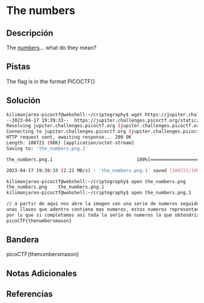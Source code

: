 # The numbers

## Descripción
The [numbers](https://jupiter.challenges.picoctf.org/static/f209a32253affb6f547a585649ba4fda/the_numbers.png)... what do they mean?
## Pistas
The flag is in the format PICOCTF{}
## Solución
```bash
kilimanjaroo-picoctf@webshell:~/criptography$ wget https://jupiter.challenges.picoctf.org/static/f209a32253affb6f547a585649ba4fda/the_numbers.png
--2023-04-17 19:39:33--  https://jupiter.challenges.picoctf.org/static/f209a32253affb6f547a585649ba4fda/the_numbers.png
Resolving jupiter.challenges.picoctf.org (jupiter.challenges.picoctf.org)... 3.131.60.8
Connecting to jupiter.challenges.picoctf.org (jupiter.challenges.picoctf.org)|3.131.60.8|:443... connected.
HTTP request sent, awaiting response... 200 OK
Length: 100721 (98K) [application/octet-stream]
Saving to: 'the_numbers.png.1'

the_numbers.png.1                               100%[======================================================================================================>]  98.36K  --.-KB/s    in 0.04s   

2023-04-17 19:39:33 (2.21 MB/s) - 'the_numbers.png.1' saved [100721/100721]

kilimanjaroo-picoctf@webshell:~/criptography$ open the_numbers.png
the_numbers.png    the_numbers.png.1  
kilimanjaroo-picoctf@webshell:~/criptography$ open the_numbers.png.1

// a partir de aqui nos abre la imagen con una serie de numeros seguido de
unas llaves que adentro contiene mas numeros, estos numeros representan una letra del abecedario, el 1 = a, el 2 = b, el 3 = c, etc.
por lo que si completamos asi toda la serie de numeros lo que obtendriamos seria lo siguiente
picoCTF{thenumbersmason}
```
## Bandera
picoCTF{thenumbersmason}

## Notas Adicionales 

## Referencias